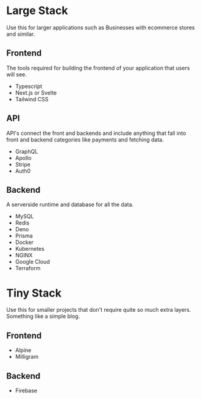# Large Stack
Use this for larger applications such as Businesses with ecommerce stores and similar.
## Frontend
The tools required for building the frontend of your application that users will see.

- Typescript
- Next.js or Svelte
- Tailwind CSS

## API
API's connect the front and backends and include anything that fall into front and backend categories like payments and fetching data.

- GraphQL
- Apollo
- Stripe
- Auth0

##  Backend
A serverside runtime and database for all the data.

- MySQL
- Redis
- Deno
- Prisma
- Docker
- Kubernetes
- NGINX
- Google Cloud
- Terraform


# Tiny Stack
Use this for smaller projects that don't require quite so much extra layers. Something like a simple blog.
## Frontend
- Alpine
- Milligram

## Backend
- Firebase